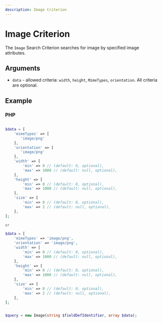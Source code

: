 ```yaml
---
description: Image Criterion
---
```


# Image Criterion

The `Image` Search Criterion searches for image by specified image attributes.

## Arguments

- `data` - allowed criteria: `width`, `height`, `MimeTypes`, `orientation`. All criteria are optional.

## Example

### PHP

``` php

$data = [
    'mimeTypes' => [
       'image/png'
    ],
    'orientation' => [
       'image/png'
    ],
    'width' => [
        'min' => 0 // (default: 0, optional),
        'max' => 1000 // (default: null, optional),
    ],
    'height' => [
        'min' => 0 // (default: 0, optional),
        'max' => 1000 // (default: null, optional),
    ],
    'size' => [
        'min' => 0 // (default: 0, optional),
        'max' => 2 // (default: null, optional),
    ],
];

or 

$data = [
    'mimeTypes' => 'image/png',
    'orientation' => 'image/png',
    'width' => [
        'min' => 0 // (default: 0, optional),
        'max' => 1000 // (default: null, optional),
    ],
    'height' => [
        'min' => 0 // (default: 0, optional),
        'max' => 1000 // (default: null, optional),
    ],
    'size' => [
        'min' => 0 // (default: 0, optional),
        'max' => 2 // (default: null, optional),
    ],
];


$query = new Image(string $fieldDefIdentifier, array $data);
```
